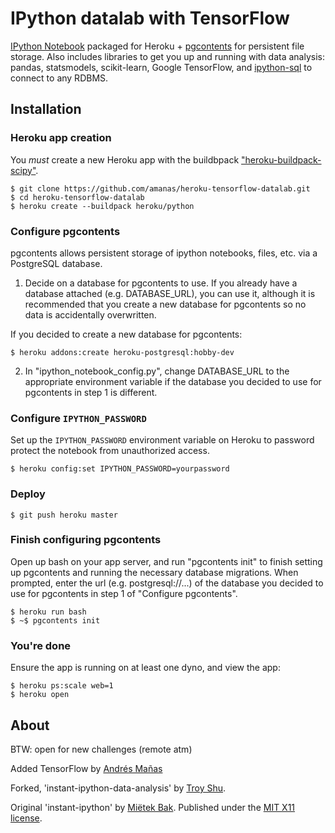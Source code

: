 IPython datalab with TensorFlow
===============================

[IPython Notebook](http://ipython.org/notebook.html) packaged for Heroku + [pgcontents](https://github.com/quantopian/pgcontents) for persistent file storage. Also includes libraries to get you up and running with data analysis: pandas, statsmodels, scikit-learn, Google TensorFlow, and [ipython-sql](https://github.com/mietek/instant-ipython) to connect to any RDBMS.


Installation
-----

### Heroku app creation

You *must* create a new Heroku app with the buildbpack ["heroku-buildpack-scipy"](https://github.com/thenovices/heroku-buildpack-scipy).


```
$ git clone https://github.com/amanas/heroku-tensorflow-datalab.git
$ cd heroku-tensorflow-datalab
$ heroku create --buildpack heroku/python
```

### Configure pgcontents

pgcontents allows persistent storage of ipython notebooks, files, etc. via a PostgreSQL database.

1) Decide on a database for pgcontents to use. If you already have a database attached (e.g. DATABASE_URL), you can use it, although it is recommended that you create a new database for pgcontents so no data is accidentally overwritten.

If you decided to create a new database for pgcontents:
```
$ heroku addons:create heroku-postgresql:hobby-dev
```

2) In "ipython_notebook_config.py", change DATABASE_URL to the appropriate environment variable if the database you decided to use for pgcontents in step 1 is different.

### Configure `IPYTHON_PASSWORD`

Set up the `IPYTHON_PASSWORD` environment variable on Heroku to password protect the notebook from unauthorized access.

```
$ heroku config:set IPYTHON_PASSWORD=yourpassword
```

### Deploy

```
$ git push heroku master
```

### Finish configuring pgcontents

Open up bash on your app server, and run "pgcontents init" to finish setting up pgcontents and running the necessary database migrations. When prompted, enter the url (e.g. postgresql://...) of the database you decided to use for pgcontents in step 1 of "Configure pgcontents". 
```
$ heroku run bash
$ ~$ pgcontents init
```

### You're done

Ensure the app is running on at least one dyno, and view the app:
```
$ heroku ps:scale web=1
$ heroku open
```


About
-----

BTW: open for new challenges (remote atm)

Added TensorFlow by [Andrés Mañas](https://uk.linkedin.com/in/andresmanas)

Forked,  'instant-ipython-data-analysis' by [Troy Shu](http://troyshu.com). 

Original 'instant-ipython' by [Miëtek Bak](https://mietek.io/).  Published under the [MIT X11 license](https://mietek.io/license/).

